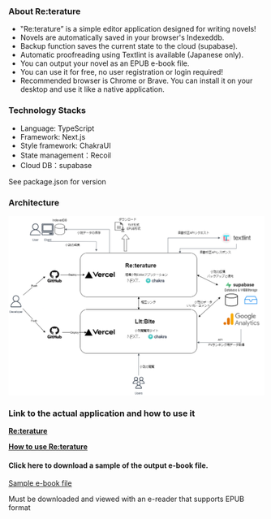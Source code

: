### About Re:terature

- ‟Re:terature” is a simple editor application designed for writing novels!
- Novels are automatically saved in your browser's Indexeddb.
- Backup function saves the current state to the cloud (supabase).
- Automatic proofreading using Textlint is available (Japanese only).
- You can output your novel as an EPUB e-book file.
- You can use it for free, no user registration or login required!
- Recommended browser is Chrome or Brave. You can install it on your desktop and use it like a native application.

### Technology Stacks

- Language: TypeScript
- Framework: Next.js
- Style framework: ChakraUI
- State management：Recoil
- Cloud DB：supabase

See package.json for version

### Architecture

![Architecture](./public/Next.drawio.png)

### Link to the actual application and how to use it

**[Re:terature](https://novel-editor-ver2.vercel.app/)**

**[How to use Re:terature](https://www.notion.so/How-to-use-Re-terature-a746fd05c74a42cda7bd15fb2886b580?pvs=4)**

#### Click here to download a sample of the output e-book file.

[Sample e-book file](https://www.dropbox.com/scl/fi/8tamsxet8q42bad6553lk/Smile-for-you.epub?rlkey=wjft7rl7svd3z9uxxlj7moksh&dl=0)

Must be downloaded and viewed with an e-reader that supports EPUB format
